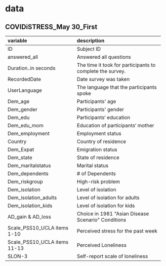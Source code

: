 # data


## COVIDiSTRESS_May 30_First 

|variable         |description |
|:----------------|:-----------|
|ID        | Subject ID |
|answered_all    | Answered all questions |
|Duration..in seconds       | The time it took for participants to complete the survey.|
|RecordedDate           | Date survey was taken |
|UserLanguage | The language that the participants spoke | 
|Dem_age| Participants' age
|Dem_gender| Participants' gender
|Dem_edu| Participants‘ education
|Dem_edu_mom| Education of participants‘ mother
|Dem_employment | Employment status 
|Country| Country of residence
|Dem_Expat|	Emigration status
|Dem_state| State of residence 
|Dem_maritalstatus| Marital status
|Dem_dependents| # of Dependents
|Dem_riskgroup| High-risk problem
|Dem_isolation| Level of isolation
|Dem_isolation_adults| Level of isolation for adults 
|Dem_isolation_kids| Level of isolation for kids 
|AD_gain & AD_loss| Choice in 1981 "Asian Disease Scenario" Conditions 
|Scale_PSS10_UCLA items 1-10| Perceived stress for the past week
|Scale_PSS10_UCLA items 11-13|Perceived Loneliness
|SLON-3| Self-report scale of loneliness 


